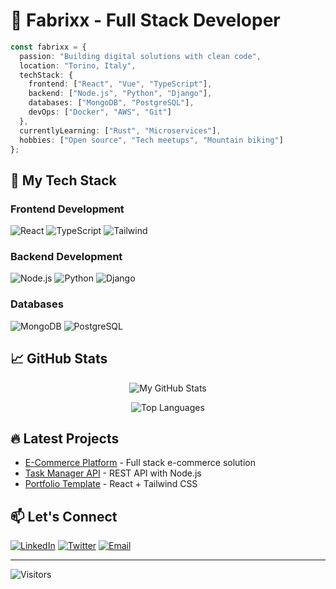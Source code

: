 # 🚀 Fabrixx - Full Stack Developer

```typescript
const fabrixx = {
  passion: "Building digital solutions with clean code",
  location: "Torino, Italy",
  techStack: {
    frontend: ["React", "Vue", "TypeScript"],
    backend: ["Node.js", "Python", "Django"],
    databases: ["MongoDB", "PostgreSQL"],
    devOps: ["Docker", "AWS", "Git"]
  },
  currentlyLearning: ["Rust", "Microservices"],
  hobbies: ["Open source", "Tech meetups", "Mountain biking"]
};
```

## 🌟 My Tech Stack

### Frontend Development
![React](https://img.shields.io/badge/React-61DAFB?logo=react&logoColor=white&style=flat)
![TypeScript](https://img.shields.io/badge/TypeScript-3178C6?logo=typescript&logoColor=white&style=flat)
![Tailwind](https://img.shields.io/badge/Tailwind-06B6D4?logo=tailwindcss&logoColor=white&style=flat)

### Backend Development
![Node.js](https://img.shields.io/badge/Node.js-339933?logo=nodedotjs&logoColor=white&style=flat)
![Python](https://img.shields.io/badge/Python-3776AB?logo=python&logoColor=white&style=flat)
![Django](https://img.shields.io/badge/Django-092E20?logo=django&logoColor=white&style=flat)

### Databases
![MongoDB](https://img.shields.io/badge/MongoDB-47A248?logo=mongodb&logoColor=white&style=flat)
![PostgreSQL](https://img.shields.io/badge/PostgreSQL-4169E1?logo=postgresql&logoColor=white&style=flat)

## 📈 GitHub Stats

<div align="center">
  
![My GitHub Stats](https://github-readme-stats.vercel.app/api?username=fabriisomazzi&show_icons=true&theme=radical)

![Top Languages](https://github-readme-stats.vercel.app/api/top-langs/?username=fabriisomazzi&layout=compact&theme=radical)

</div>

## 🔥 Latest Projects

- [E-Commerce Platform](https://github.com/fabriisomazzi/ecommerce) - Full stack e-commerce solution
- [Task Manager API](https://github.com/fabriisomazzi/task-api) - REST API with Node.js
- [Portfolio Template](https://github.com/fabriisomazzi/portfolio-template) - React + Tailwind CSS

## 📫 Let's Connect

[![LinkedIn](https://img.shields.io/badge/LinkedIn-0A66C2?logo=linkedin&style=for-the-badge)](https://linkedin.com/in/fabrixx)
[![Twitter](https://img.shields.io/badge/Twitter-1DA1F2?logo=twitter&style=for-the-badge)](https://twitter.com/fabrixx_dev)
[![Email](https://img.shields.io/badge/Email-EA4335?logo=gmail&style=for-the-badge)](mailto:fabrixx@example.com)

---


![Visitors](https://visitor.archi.workers.dev/badge?page_id=fabriisomazzi.fabriisomazzi)
